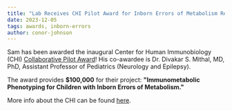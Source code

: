 ```yaml
---
title: "Lab Receives CHI Pilot Award for Inborn Errors of Metabolism Research"
date: 2023-12-05
tags: awards, inborn-errors
author: conor-johnson
---
```


Sam has been awarded the inaugural Center for Human Immunobiology (CHI) [Collaborative Pilot Award](https://www.feinberg.northwestern.edu/sites/immunobiology/research/collaborative-pilot-award.html)! His co-awardee is Dr. Divakar S. Mithal, MD, PhD, Assistant Professor of Pediatrics (Neurology and Epilepsy).

The award provides **$100,000** for their project: **"Immunometabolic Phenotyping for Children with Inborn Errors of Metabolism."**

More info about the CHI can be found [here](https://www.feinberg.northwestern.edu/sites/immunobiology/index.html).


